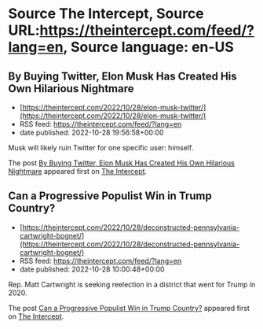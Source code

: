 # Source The Intercept, Source URL:https://theintercept.com/feed/?lang=en, Source language: en-US

## By Buying Twitter, Elon Musk Has Created His Own Hilarious Nightmare
 - [https://theintercept.com/2022/10/28/elon-musk-twitter/](https://theintercept.com/2022/10/28/elon-musk-twitter/)
 - RSS feed: https://theintercept.com/feed/?lang=en
 - date published: 2022-10-28 19:56:58+00:00

<p>Musk will likely ruin Twitter for one specific user: himself.</p>
<p>The post <a href="https://theintercept.com/2022/10/28/elon-musk-twitter/" rel="nofollow">By Buying Twitter, Elon Musk Has Created His Own Hilarious Nightmare</a> appeared first on <a href="https://theintercept.com" rel="nofollow">The Intercept</a>.</p>

## Can a Progressive Populist Win in Trump Country?
 - [https://theintercept.com/2022/10/28/deconstructed-pennsylvania-cartwright-bognet/](https://theintercept.com/2022/10/28/deconstructed-pennsylvania-cartwright-bognet/)
 - RSS feed: https://theintercept.com/feed/?lang=en
 - date published: 2022-10-28 10:00:48+00:00

<p>Rep. Matt Cartwright is seeking reelection in a district that went for Trump in 2020.</p>
<p>The post <a href="https://theintercept.com/2022/10/28/deconstructed-pennsylvania-cartwright-bognet/" rel="nofollow">Can a Progressive Populist Win in Trump Country?</a> appeared first on <a href="https://theintercept.com" rel="nofollow">The Intercept</a>.</p>
